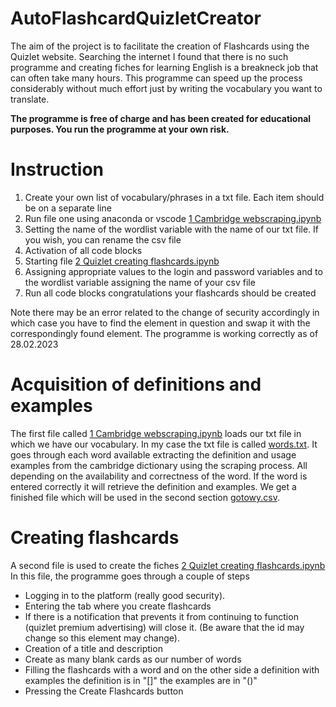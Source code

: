 # AutoFlashcardQuizletCreator

The aim of the project is to facilitate the creation of Flashcards using the Quizlet website. Searching the internet I found that there is no such programme and creating fiches for learning English is a breakneck job that can often take many hours. This programme can speed up the process considerably without much effort just by writing the vocabulary you want to translate.

**The programme is free of charge and has been created for educational purposes. You run the programme at your own risk.**
# Instruction
1. Create your own list of vocabulary/phrases in a txt file. Each item should be on a separate line
2. Run file one using anaconda or vscode [1 Cambridge webscraping.ipynb](https://github.com/Jkfre247/auto-flashcard-Quizlet-creator/blob/main/1%20Cambridge%20webscraping.ipynb)
3. Setting the name of the wordlist variable with the name of our txt file. If you wish, you can rename the csv file
4. Activation of all code blocks
5. Starting file [2 Quizlet creating flashcards.ipynb](https://github.com/Jkfre247/auto-flashcard-Quizlet-creator/blob/main/2%20Quizlet%20creating%20flashcards.ipynb)
6. Assigning appropriate values to the login and password variables and to the wordlist variable assigning the name of your csv file
7. Run all code blocks congratulations your flashcards should be created

Note there may be an error related to the change of security accordingly in which case you have to find the element in question and swap it with the correspondingly found element. The programme is working correctly as of 28.02.2023

# Acquisition of definitions and examples
The first file called [1 Cambridge webscraping.ipynb](https://github.com/Jkfre247/auto-flashcard-Quizlet-creator/blob/main/1%20Cambridge%20webscraping.ipynb) loads our txt file in which we have our vocabulary. In my case the txt file is called [words.txt](https://github.com/Jkfre247/auto-flashcard-Quizlet-creator/blob/main/words.txt). It goes through each word available extracting the definition and usage examples from the cambridge dictionary using the scraping process. All depending on the availability and correctness of the word. If the word is entered correctly it will retrieve the definition and examples. We get a finished file which will be used in the second section [gotowy.csv](https://github.com/Jkfre247/auto-flashcard-Quizlet-creator/blob/main/gotowy.csv).
# Creating flashcards
A second file is used to create the fiches [2 Quizlet creating flashcards.ipynb](https://github.com/Jkfre247/auto-flashcard-Quizlet-creator/blob/main/2%20Quizlet%20creating%20flashcards.ipynb) In this file, the programme goes through a couple of steps
* Logging in to the platform (really good security).
* Entering the tab where you create flashcards
* If there is a notification that prevents it from continuing to function (quizlet premium advertising) will close it. (Be aware that the id may change so this element may change).
* Creation of a title and description
* Create as many blank cards as our number of words
* Filling the flashcards with a word and on the other side a definition with examples the definition is in "[]" the examples are in "()"
* Pressing the Create Flashcards button
